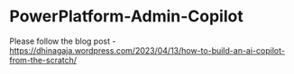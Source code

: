 ﻿# PowerPlatform-Admin-Copilot

Please follow the blog post - https://dhinagaja.wordpress.com/2023/04/13/how-to-build-an-ai-copilot-from-the-scratch/
